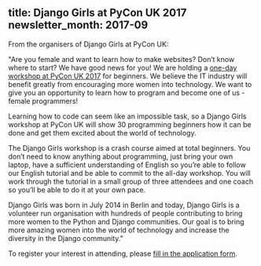 title: Django Girls at PyCon UK 2017
newsletter_month: 2017-09
---
From the organisers of Django Girls at PyCon UK:

"Are you female and want to learn how to make websites? Don’t know where to start? We have good news for you! We are holding a [one-day workshop at PyCon UK 2017](http://2017.pyconuk.org/django-girls/) for beginners.  We believe the IT industry will benefit greatly from encouraging more women into technology. We want to give you an opportunity to learn how to program and become one of us - female programmers! 

Learning how to code can seem like an impossible task, so a Django Girls workshop at PyCon UK will show 30 programming beginners how it can be done and get them excited about the world of technology.

The Django Girls workshop is a crash course aimed at total beginners. You don’t need to know anything about programming, just bring your own laptop, have a sufficient understanding of English so you’re able to follow our English tutorial and be able to commit to the all-day workshop. You will work through the tutorial in a small group of three attendees and one coach so you’ll be able to do it at your own pace.

Django Girls was born in July 2014 in Berlin and today, Django Girls is a volunteer run organisation with hundreds of people contributing to bring more women to the Python and Django communities. Our goal is to bring more amazing women into the world of technology and increase the diversity in the Django community."

To register your interest in attending, please [fill in the application form](https://djangogirls.org/pyconuk2017/apply/).

